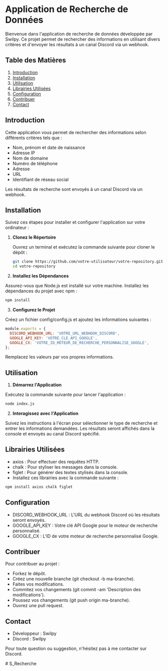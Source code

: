 # Application de Recherche de Données

Bienvenue dans l'application de recherche de données développée par Swilpy. Ce projet permet de rechercher des informations en utilisant divers critères et d'envoyer les résultats à un canal Discord via un webhook.

## Table des Matières

1. [Introduction](#introduction)
2. [Installation](#installation)
3. [Utilisation](#utilisation)
4. [Librairies Utilisées](#librairies-utilisées)
5. [Configuration](#configuration)
6. [Contribuer](#contribuer)
7. [Contact](#contact)

## Introduction

Cette application vous permet de rechercher des informations selon différents critères tels que :

- Nom, prénom et date de naissance
- Adresse IP
- Nom de domaine
- Numéro de téléphone
- Adresse
- URL
- Identifiant de réseau social

Les résultats de recherche sont envoyés à un canal Discord via un webhook.

## Installation

Suivez ces étapes pour installer et configurer l'application sur votre ordinateur :

1. **Clonez le Répertoire**

   Ouvrez un terminal et exécutez la commande suivante pour cloner le dépôt :

   ```bash
   git clone https://github.com/votre-utilisateur/votre-repository.git
   cd votre-repository
   ```


2. **Installez les Dépendances**

Assurez-vous que Node.js est installé sur votre machine. Installez les dépendances du projet avec npm :

```bash 
npm install
```

3. **Configurez le Projet**

Créez un fichier config/config.js et ajoutez les informations suivantes :

```js
module.exports = {
  DISCORD_WEBHOOK_URL: 'VOTRE_URL_WEBHOOK_DISCORD',
  GOOGLE_API_KEY: 'VOTRE_CLE_API_GOOGLE',
  GOOGLE_CX: 'VOTRE_ID_MOTEUR_DE_RECHERCHE_PERSONNALISE_GOOGLE',
};
```

Remplacez les valeurs par vos propres informations.

## Utilisation

1. **Démarrez l'Application**

Exécutez la commande suivante pour lancer l'application :

```bash
node index.js
```

2. **Interagissez avec l'Application**

Suivez les instructions à l'écran pour sélectionner le type de recherche et entrer les informations demandées. Les résultats seront affichés dans la console et envoyés au canal Discord spécifié.

## Librairies Utilisées
- axios : Pour effectuer des requêtes HTTP.
- chalk : Pour styliser les messages dans la console.
- figlet : Pour générer des textes stylisés dans la console.
- Installez ces librairies avec la commande suivante :

```bash
npm install axios chalk figlet
```

## Configuration

- DISCORD_WEBHOOK_URL : L'URL du webhook Discord où les résultats seront envoyés.
- GOOGLE_API_KEY : Votre clé API Google pour le moteur de recherche personnalisé.
- GOOGLE_CX : L'ID de votre moteur de recherche personnalisé Google.

## Contribuer
Pour contribuer au projet :

- Forkez le dépôt.
- Créez une nouvelle branche (git checkout -b ma-branche).
- Faites vos modifications.
- Commitez vos changements (git commit -am 'Description des modifications').
- Poussez vos changements (git push origin ma-branche).
- Ouvrez une pull request.

## Contact
- Développeur : Swilpy
- Discord : Swilpy

Pour toute question ou suggestion, n'hésitez pas à me contacter sur Discord.


#   S _ R e c h e r c h e  
 